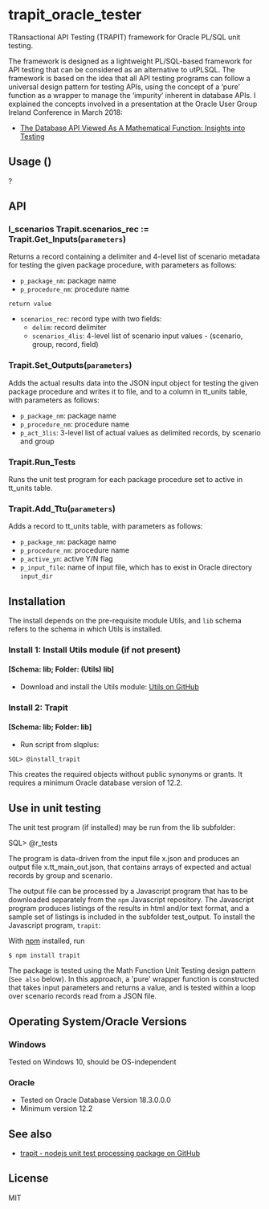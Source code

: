 # trapit_oracle_tester
TRansactional API Testing (TRAPIT) framework for Oracle PL/SQL unit testing.

The framework is designed as a lightweight PL/SQL-based framework for API testing that can be considered as an alternative to utPLSQL. The framework is based on the idea that all API testing programs can follow a universal design pattern for testing APIs, using the concept of a ‘pure’ function as a wrapper to manage the ‘impurity’ inherent in database APIs. I explained the concepts involved in a presentation at the Oracle User Group Ireland Conference in March 2018:

- [The Database API Viewed As A Mathematical Function: Insights into Testing](https://www.slideshare.net/brendanfurey7/database-api-viewed-as-a-mathematical-function-insights-into-testing)

## Usage ()

?

## API
### l_scenarios Trapit.scenarios_rec := Trapit.Get_Inputs(`parameters`)
Returns a record containing a delimiter and 4-level list of scenario metadata for testing the given package procedure, with parameters as follows:

* `p_package_nm`: package name
* `p_procedure_nm`: procedure name

`return value`
* `scenarios_rec`: record type with two fields:
  * `delim`: record delimiter
  * `scenarios_4lis`: 4-level list of scenario input values - (scenario, group, record, field)

### Trapit.Set_Outputs(`parameters`)
Adds the actual results data into the JSON input object for testing the given package procedure and writes it to file, and to a column in tt_units table, with parameters as follows:

* `p_package_nm`: package name
* `p_procedure_nm`: procedure name
* `p_act_3lis`: 3-level list of actual values as delimited records, by scenario and group

### Trapit.Run_Tests
Runs the unit test program for each package procedure set to active in tt_units table.

### Trapit.Add_Ttu(`parameters`)
Adds a record to tt_units table, with parameters as follows:

* `p_package_nm`: package name
* `p_procedure_nm`: procedure name
* `p_active_yn`: active Y/N flag
* `p_input_file`: name of input file, which has to exist in Oracle directory `input_dir`

## Installation
The install depends on the pre-requisite module Utils, and `lib` schema refers to the schema in which Utils is installed.

### Install 1: Install Utils module (if not present)
#### [Schema: lib; Folder: (Utils) lib]
- Download and install the Utils module:
[Utils on GitHub](https://github.com/BrenPatF/oracle_plsql_utils)

### Install 2: Trapit
#### [Schema: lib; Folder: lib]
- Run script from slqplus:
```
SQL> @install_trapit
```

This creates the required objects without public synonyms or grants. It requires a minimum Oracle database version of 12.2.

## Use in unit testing
The unit test program (if installed) may be run from the lib subfolder:

SQL> @r_tests

The program is data-driven from the input file x.json and produces an output file x.tt_main_out.json, that contains arrays of expected and actual records by group and scenario.

The output file can be processed by a Javascript program that has to be downloaded separately from the `npm` Javascript repository. The Javascript program produces listings of the results in html and/or text format, and a sample set of listings is included in the subfolder test_output. To install the Javascript program, `trapit`:

With [npm](https://npmjs.org/) installed, run

```
$ npm install trapit
```

The package is tested using the Math Function Unit Testing design pattern (`See also` below). In this approach, a 'pure' wrapper function is constructed that takes input parameters and returns a value, and is tested within a loop over scenario records read from a JSON file.

## Operating System/Oracle Versions
### Windows
Tested on Windows 10, should be OS-independent
### Oracle
- Tested on Oracle Database Version 18.3.0.0.0
- Minimum version 12.2

## See also
- [trapit - nodejs unit test processing package on GitHub](https://github.com/BrenPatF/trapit_nodejs_tester)
   
## License
MIT